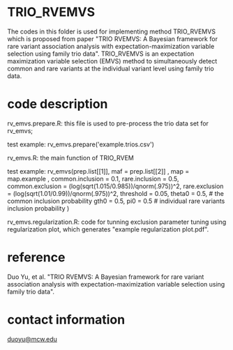 # TRIO_RVEMVS
The codes in this folder is used for implementing method TRIO_RVEMVS which is proposed from
paper "TRIO RVEMVS: A Bayesian framework for rare variant association analysis with expectation-maximization variable selection using family trio data".
TRIO_RVEMVS is an expectation maximization variable selection (EMVS) method to simultaneously detect common and rare variants at the individual variant level using family trio data.

# code description
rv_emvs.prepare.R: this file is used to pre-process the trio data set for rv_emvs; 

test example: rv_emvs.prepare('example.trios.csv')
                
rv_emvs.R: the main function of TRIO_RVEM

test example: rv_emvs(prep.list[[1]], maf = prep.list[[2]] , map = map.example , common.inclusion = 0.1, rare.inclusion = 0.5,
                                 common.exclusion = (log(sqrt(1.015/0.985))/qnorm(.975))^2,
                                 rare.exclusion = (log(sqrt(1.01/0.99))/qnorm(.975))^2,
                                 threshold = 0.05, theta0 = 0.5,        # the common  inclusion probability
                                 gth0 = 0.5,
                                 pi0 = 0.5                           # individual rare variants inclusion probability
                                 ) 

rv_emvs.regularization.R: code for tunning exclusion parameter tuning using regularization plot, which generates "example regularization plot.pdf".

# reference
Duo Yu, et al. "TRIO RVEMVS: A Bayesian framework for rare variant association analysis with expectation-maximization variable selection using family trio data".

# contact information
duoyu@mcw.edu
